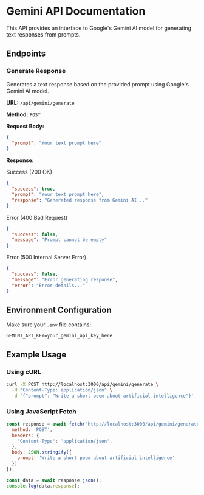 # Gemini API Documentation

This API provides an interface to Google's Gemini AI model for generating text responses from prompts.

## Endpoints

### Generate Response

Generates a text response based on the provided prompt using Google's Gemini AI model.

**URL:** `/api/gemini/generate`

**Method:** `POST`

**Request Body:**

```json
{
  "prompt": "Your text prompt here"
}
```

**Response:**

Success (200 OK)
```json
{
  "success": true,
  "prompt": "Your text prompt here",
  "response": "Generated response from Gemini AI..."
}
```

Error (400 Bad Request)
```json
{
  "success": false,
  "message": "Prompt cannot be empty"
}
```

Error (500 Internal Server Error)
```json
{
  "success": false,
  "message": "Error generating response",
  "error": "Error details..."
}
```

## Environment Configuration

Make sure your `.env` file contains:

```
GEMINI_API_KEY=your_gemini_api_key_here
```

## Example Usage

### Using cURL

```bash
curl -X POST http://localhost:3000/api/gemini/generate \
  -H "Content-Type: application/json" \
  -d '{"prompt": "Write a short poem about artificial intelligence"}'
```

### Using JavaScript Fetch

```javascript
const response = await fetch('http://localhost:3000/api/gemini/generate', {
  method: 'POST',
  headers: {
    'Content-Type': 'application/json',
  },
  body: JSON.stringify({
    prompt: 'Write a short poem about artificial intelligence'
  })
});

const data = await response.json();
console.log(data.response);
``` 